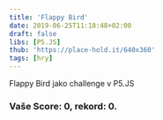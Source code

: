 ```yaml
---
title: 'Flappy Bird'
date: 2019-06-25T11:18:48+02:00
draft: false
libs: [P5.JS]
thub: 'https://place-hold.it/640x360'
tags: [hry]
---
```


Flappy Bird jako challenge v P5.JS

<h3>
Vaše Score: <span id="score">0</span>, rekord: <span id="rekord">0</span>.
</h3>
<script src="sketch.js"></script>

